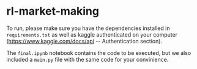 # rl-market-making

To run, please make sure you have the dependencies installed in `requirements.txt` as well as kaggle authenticated on your computer (https://www.kaggle.com/docs/api -- Authentication section).

The `final.ipynb` notebook contains the code to be executed, but we also included a `main.py` file with the same code for your convinience.